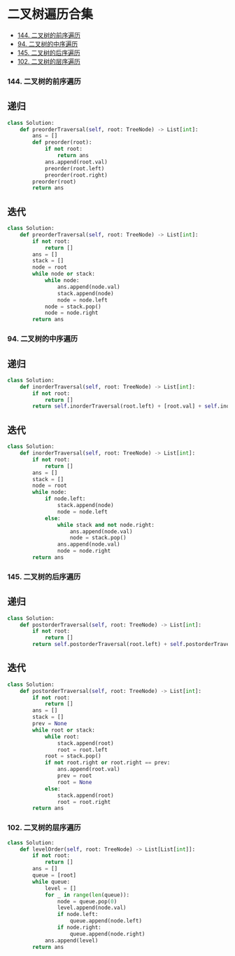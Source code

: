 二叉树遍历合集
====

- [144. 二叉树的前序遍历](https://github.com/PearlCoastal/Leetcode_GitOn/new/master/Binary%20Tree#144-%E4%BA%8C%E5%8F%89%E6%A0%91%E7%9A%84%E5%89%8D%E5%BA%8F%E9%81%8D%E5%8E%86)<br>
- [94. 二叉树的中序遍历](https://github.com/PearlCoastal/Leetcode_GitOn/new/master/Binary%20Tree#94-%E4%BA%8C%E5%8F%89%E6%A0%91%E7%9A%84%E4%B8%AD%E5%BA%8F%E9%81%8D%E5%8E%86%E8%BF%AD%E4%BB%A3%E5%92%8C%E9%80%92%E5%BD%92)<br>
- [145. 二叉树的后序遍历](https://github.com/PearlCoastal/Leetcode_GitOn/new/master/Binary%20Tree#145-%E4%BA%8C%E5%8F%89%E6%A0%91%E7%9A%84%E5%90%8E%E5%BA%8F%E9%81%8D%E5%8E%86%E8%BF%AD%E4%BB%A3%E5%92%8C%E9%80%92%E5%BD%92)<br>
- [102. 二叉树的层序遍历](https://github.com/PearlCoastal/Leetcode_GitOn/new/master/Binary%20Tree#102-%E4%BA%8C%E5%8F%89%E6%A0%91%E7%9A%84%E5%B1%82%E5%BA%8F%E9%81%8D%E5%8E%86-%E8%BF%AD%E4%BB%A3%E5%92%8C%E9%80%92%E5%BD%92)<br>


### 144. 二叉树的前序遍历

## 递归
```python
class Solution:
    def preorderTraversal(self, root: TreeNode) -> List[int]:
        ans = []
        def preorder(root):
            if not root:
                return ans
            ans.append(root.val)
            preorder(root.left)
            preorder(root.right)
        preorder(root)
        return ans
```
## 迭代
```python
class Solution:
    def preorderTraversal(self, root: TreeNode) -> List[int]:
        if not root:
            return []
        ans = []
        stack = []
        node = root
        while node or stack:
            while node:
                ans.append(node.val)
                stack.append(node)
                node = node.left
            node = stack.pop()
            node = node.right
        return ans
```
### 94. 二叉树的中序遍历

## 递归
```python
class Solution:
    def inorderTraversal(self, root: TreeNode) -> List[int]:
        if not root:
            return []
        return self.inorderTraversal(root.left) + [root.val] + self.inorderTraversal(root.right)
```
## 迭代
```python
class Solution:
    def inorderTraversal(self, root: TreeNode) -> List[int]:
        if not root:
            return []
        ans = []
        stack = []
        node = root
        while node:
            if node.left:
                stack.append(node)
                node = node.left
            else:
                while stack and not node.right:
                    ans.append(node.val)
                    node = stack.pop()
                ans.append(node.val)
                node = node.right
        return ans
```
### 145. 二叉树的后序遍历

## 递归
```python
class Solution:
    def postorderTraversal(self, root: TreeNode) -> List[int]:
        if not root:
            return []
        return self.postorderTraversal(root.left) + self.postorderTraversal(root.right) + [root.val]
```
## 迭代
```python
class Solution:
    def postorderTraversal(self, root: TreeNode) -> List[int]:
        if not root:
            return []
        ans = []
        stack = []
        prev = None
        while root or stack:
            while root:
                stack.append(root)
                root = root.left
            root = stack.pop()
            if not root.right or root.right == prev:
                ans.append(root.val)
                prev = root
                root = None
            else:
                stack.append(root)
                root = root.right
        return ans
```
### 102. 二叉树的层序遍历

```python
class Solution:
    def levelOrder(self, root: TreeNode) -> List[List[int]]:
        if not root:
            return []
        ans = []
        queue = [root]
        while queue:
            level = []
            for _ in range(len(queue)):
                node = queue.pop(0)
                level.append(node.val)
                if node.left:
                    queue.append(node.left)
                if node.right:
                    queue.append(node.right)
            ans.append(level)
        return ans
```
